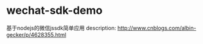 # wechat-sdk-demo
基于nodejs的微信jssdk简单应用
description: http://www.cnblogs.com/albin-gecker/p/4628355.html
